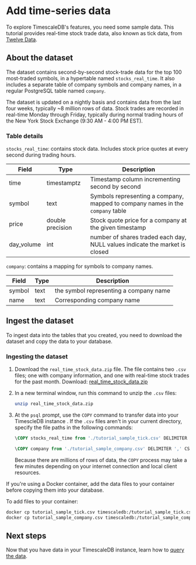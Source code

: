 # Add time-series data
To explore TimescaleDB's features, you need some sample data. This tutorial
provides real-time stock trade data, also known as tick data, from
[Twelve Data][twelve-data].

## About the dataset
The dataset contains second-by-second stock-trade data for the top 100
most-traded symbols, in a hypertable named `stocks_real_time`. It also includes
a separate table of company symbols and company names, in a regular PostgreSQL
table named `company`.

The dataset is updated on a nightly basis and contains data from the last four
weeks, typically ~8 million rows of data. Stock trades are recorded in real-time
Monday through Friday, typically during normal trading hours of the New York Stock
Exchange (9:30&nbsp;AM - 4:00&nbsp;PM EST).

### Table details

`stocks_real_time`: contains stock data. Includes stock price quotes at every
second during trading hours.

|Field|Type|Description|
|-|-|-|
|time|timestamptz|Timestamp column incrementing second by second|
|symbol|text|Symbols representing a company, mapped to company names in the `company` table|
|price|double precision|Stock quote price for a company at the given timestamp|
|day_volume|int|number of shares traded each day, NULL values indicate the market is closed|

`company`: contains a mapping for symbols to company names.

|Field|Type|Description|
|-|-|-|
|symbol|text|the symbol representing a company name|
|name|text|Corresponding company name|

## Ingest the dataset
To ingest data into the tables that you created, you need to download the
dataset and copy the data to your database.

<procedure>

### Ingesting the dataset

1.  Download the `real_time_stock_data.zip` file. The file contains two `.csv`
    files; one with company information, and one with real-time stock trades for
    the past month. Download:
    <tag
    type="download">[real_time_stock_data.zip](https://assets.timescale.com/docs/downloads/get-started/real_time_stock_data.zip)
    </tag>

1.  In a new terminal window, run this command to unzip the `.csv` files:

    ```bash
    unzip real_time_stock_data.zip
    ```

1.  At the `psql` prompt, use the `COPY` command to transfer data into your
    TimescleDB instance . If the `.csv` files aren't in your current directory,
    specify the file paths in the following commands:

    ```sql
    \COPY stocks_real_time from './tutorial_sample_tick.csv' DELIMITER ',' CSV HEADER;
    ```

    ```sql
    \COPY company from './tutorial_sample_company.csv' DELIMITER ',' CSV HEADER;
    ```

    Because there are millions of rows of data, the `COPY` process may take a few
    minutes depending on your internet connection and local client resources.

<highlight type="note">
If you're using a Docker container, add the data files to your container before
copying them into your database.

To add files to your container:

```bash
docker cp tutorial_sample_tick.csv timescaledb:/tutorial_sample_tick.csv
docker cp tutorial_sample_company.csv timescaledb:/tutorial_sample_company.csv
```

</highlight>

</procedure>

## Next steps
Now that you have data in your TimescaleDB instance, learn how to [query the
data][query-data].

[twelve-data]: https://twelvedata.com/
[query-data]: /query-data/
